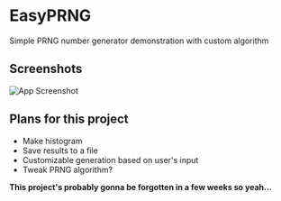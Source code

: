 
# EasyPRNG

Simple PRNG number generator demonstration with custom algorithm


## Screenshots


![App Screenshot](https://i.imgur.com/hTGjFew.png)


## Plans for this project

- Make histogram
- Save results to a file
- Customizable generation based on user's input
- Tweak PRNG algorithm?

**This project's probably gonna be forgotten in a few weeks so yeah...**
